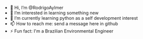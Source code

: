 - 👋 Hi, I’m @RodrigoAylmer
- 👀 I’m interested in learning something new
- 🌱 I’m currently learning python as a self development interest
- 📫 How to reach me: send a message here in github
- ⚡ Fun fact: I'm a Brazilian Environmental Engineer

<!---
RodrigoAylmer/RodrigoAylmer is a ✨ special ✨ repository because its `README.md` (this file) appears on your GitHub profile.
You can click the Preview link to take a look at your changes.
--->
